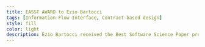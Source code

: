 ```yaml
---
title: EASST AWARD to Ezio Bartocci
tags: [Information-Flow Interface, Contract-based design]  
style: fill
color: light
description: Ezio Bartocci received the Best Software Science Paper presented at the European Joint Conferences on Theory and Practise of Software 2022
---
```


# 



